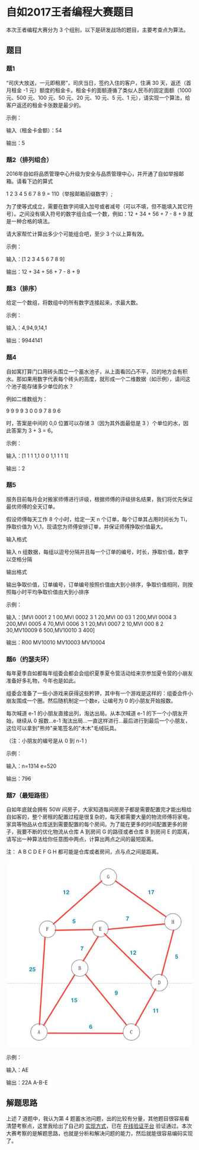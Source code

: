 自如2017王者编程大赛题目
===========

本次王者编程大赛分为 3 个组别，以下是研发战场的题目，主要考查点为算法。

## 题目

### 题1

“司庆大放送，一元即租房”，司庆当日，签约入住的客户，住满 30 天，返还（首月租金 -1 元）额度的租金卡。租金卡的面额遵循了类似人民币的固定面额（1000 元、500 元、100 元、50 元、20 元、10 元、5 元、1 元），请实现一个算法，给客户返还的租金卡张数是最少的。

示例：

输入（租金卡金额）：54

输出：5

### 题2（排列组合）

2016年自如将品质管理中心升级为安全与品质管理中心，并开通了自如举报邮箱。请看下边的算式

1 2 3 4 5 6 7 8 9 = 110（举报邮箱前缀数字）; 

为了使等式成立，需要在数字间填入加号或者减号（可以不填，但不能填入其它符号）。之间没有填入符号的数字组合成一个数，例如：12 + 34 + 56 + 7 - 8 + 9 就是一种合格的填法。

请大家帮忙计算出多少个可能组合吧，至少 3 个以上算有效。

示例：

输入：[1 2 3 4 5 6 7 8 9]

输出：12 + 34 + 56 + 7 - 8 + 9

### 题3（排序）

给定一个数组，将数组中的所有数字连接起来，求最大数。

示例：

输入：4,94,9,14,1

输出：9944141

### 题4

自如寓打算门口用砖头围立一个蓄水池子，从上面看凹凸不平，凹的地方会有积水。那如果用数字代表每个砖头的高度，就形成一个二维数据（如示例），请问这个池子能存储多少单位的水？

例如二维数组为：

9 9 9 9
3 0 0 9
7 8 9 6

时，答案是中间的 0,0 位置可以存储 3（因为其外面最低是 3 ）个单位的水，因此答案为 3 + 3 = 6。

示例：

输入：[1 1 1 1,1 0 0 1,1 1 1 1]

输出：2

### 题5

服务目前每月会对搬家师傅进行评级，根据师傅的评级排名结果，我们将优先保证最优师傅的全天订单。

假设师傅每天工作 8 个小时，给定一天 n 个订单，每个订单其占用时间长为 Ti，挣取价值为 Vi,1，现请您为师傅安排订单，并保证师傅挣取价值最大。

输入格式

输入 n 组数据，每组以逗号分隔并且每一个订单的编号，时长，挣取价值，数字以空格分隔

输出格式

输出争取价值，订单编号，订单编号按照价值由大到小排序，争取价值相同，则按照每小时平均争取价值由大到小排序

示例：

输入：[MVI 0001 2 1 00,MVI 0002 3 1 20,MVI 00 03 1 200,MVI 0004 3 200,MVI 0005 4 70,MVI 0006 3 1 20,MVI 0007 2 10,MVI 000 8 2 30,MV10009 6 500,MV10010 3 400]

输出：R00 MV10010 MV10003 MV10004

### 题6（约瑟夫环）

每年夏季自如都每年组委会都会会组织夏季夏令营活动给来京参加夏令营的小崩友准备好多礼物，今年也是如此。

组委会准备了一些小游戏来获得这些矜钾，其中有一个游戏是这样的：组委会件小崩友围成一个圈。然后随机制定一个数e，让编号为 0 的小朋友开始报数。

每次喊道 e-1 的小朋友直接出列，淘达出局。从本次喊道 e-1 的下一个小朋友开始，继续从 0 报数...e-1 淘汰出局...一直这样进行...最后进行到最后一个小朋友，这位可以拿到"熊帅"亲笔签名的"木木"毛绒玩具。

（注：小朋友的编号是从 0 到 n-1 )

示例：

输入：n=1314 e=520

输出：796

### 题7（最短路径）

自如年底就会拥有 50W 间房子，大家知道每间房房子都是需要配置完才能出租给自如客的，整个房租的配置过程是很复杂的，每天都需要大量的物流师傅将家电，家具等物品从仓库送到需要配置的每个房间。为了能在更多的时间配置更多的房子，我要不断的优化物流从仓库 A 到房间 G 的路径或者仓库 B 到房间 E 的距离，请写出一种算法给你任意图中两点，计算出两点之间的最短距离。

注： A B C D E F G H 都可能是仓库或者房间，点与点之间是距离。

![](https://github.com/fan-haobai/2017-ziroom-king/blob/master/point.png)

示例：

输入：AE

输出：22A A-B-E

## 解题思路

上述 7 道题中，我认为第 4 题蓄水池问题，出的比较有分量，其他题目很容易看清楚考察点，这里我给出了自己的 [实现方式](https://github.com/fan-haobai/2017-ziroom-king/tree/master/src)，已在 [在线验证平台](http://www.anycodes.cn/zh/) 验证通过。本次大赛考察的是解题思路，也就是分析和解决问题的能力，然后就能很容易编码实现了。